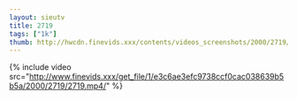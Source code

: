 ```yaml
--- 
layout: sieutv
title: 2719
tags: ["1k"]
thumb: http://hwcdn.finevids.xxx/contents/videos_screenshots/2000/2719/preview.mp4.jpg
---
```

{% include video src="http://www.finevids.xxx/get_file/1/e3c6ae3efc9738ccf0cac038639b5b5a/2000/2719/2719.mp4/" %} 
